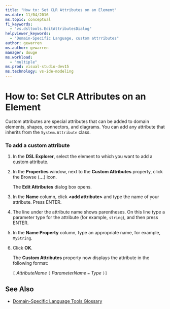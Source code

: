 ```yaml
---
title: "How to: Set CLR Attributes on an Element"
ms.date: 11/04/2016
ms.topic: conceptual
f1_keywords:
  - "vs.dsltools.EditAttributesDialog"
helpviewer_keywords:
  - "Domain-Specific Language, custom attrributes"
author: gewarren
ms.author: gewarren
manager: douge
ms.workload:
  - "multiple"
ms.prod: visual-studio-dev15
ms.technology: vs-ide-modeling
---
```

# How to: Set CLR Attributes on an Element
Custom attributes are special attributes that can be added to domain elements, shapes, connectors, and diagrams. You can add any attribute that inherits from the `System.Attribute` class.

### To add a custom attribute

1.  In the **DSL Explorer**, select the element to which you want to add a custom attribute.

2.  In the **Properties** window, next to the **Custom Attributes** property, click the Browse (**...**) icon.

     The **Edit Attributes** dialog box opens.

3.  In the **Name** column, click **\<add attribute>** and type the name of your attribute. Press ENTER.

4.  The line under the attribute name shows parentheses. On this line type a parameter type for the attribute (for example, `string`), and then press ENTER.

5.  In the **Name Property** column, type an appropriate name, for example, `MyString`.

6.  Click **OK**.

     The **Custom Attributes** property now displays the attribute in the following format:

     `[` *AttributeName* `(` *ParameterName* `=` *Type* `)]`

## See Also

- [Domain-Specific Language Tools Glossary](http://msdn.microsoft.com/ca5e84cb-a315-465c-be24-76aa3df276aa)